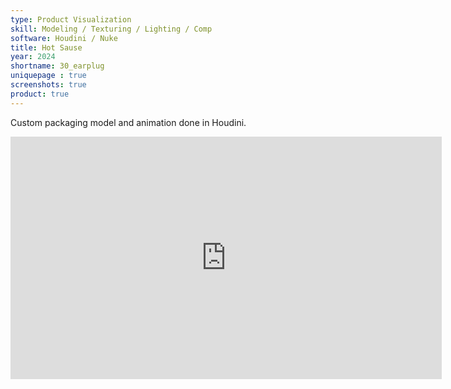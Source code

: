 ```yaml
---
type: Product Visualization
skill: Modeling / Texturing / Lighting / Comp
software: Houdini / Nuke
title: Hot Sause
year: 2024
shortname: 30_earplug
uniquepage : true 
screenshots: true
product: true
---
```

Custom packaging model and animation done in Houdini. <br>

<div style="position: relative; width: 100%; height: 0; padding-bottom: 55%">
<iframe src="https://player.vimeo.com/video/1027794504?title=0&amp;byline=0&amp;portrait=0&amp;badge=0&amp;autopause=0&amp;player_id=0&amp;app_id=58479" width="690" height="388" frameborder="0" allow="autoplay; fullscreen; picture-in-picture; clipboard-write" title="Microphone with cloth"></iframe>
</div>
<br>
